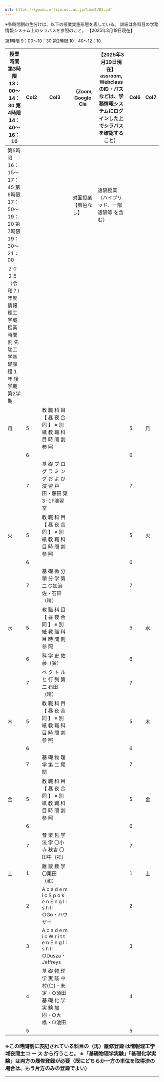 ```yaml
---
url: https://kyoumu.office.uec.ac.jp/timet/B2.pdf
---
```


※各時間割の色分けは、以下の授業実施形態を表している。 詳細は各科目の学務情報システム上のシラバスを参照のこと。
【2025年3月19日現在】



第1時限 9：00～10：30
第2時限 10：40～12：10



























|授業時間 第3時限 13：00～14：30 第4時限 14：40～16：10|Col2|Col3|（Zoom, Google Cla|【2025年3月19日現在】 assroom, WebclassのID・パスなどは、学務情報システムにログインした上でシラバスを確認すること）|Col6|Col7|
|---|---|---|---|---|---|---|
|第5時限 16：15～17：45 第6時限 17：50～19：20 第7時限 19：30～21：00|||対面授業 【着色なし】|遠隔授業（ハイブリッド、一部遠隔等 を含む）|||
|２０２５（令和７）年度 情報理工学域授業時間割 先端工学基礎課程 1年 後学期 第2学期|||||||
|月|5|教 職 科 目 【 昼 夜 合 同 】 ※ 別 紙 教 職 科 目 時 間 割 参 照|||5|月|
||6||||6||
||7|基 礎 プ ロ グ ラ ミ ン グ お よ び 演 習 戸田・藤田 東3-1F演習室|||7||
|火|5|教 職 科 目 【 昼 夜 合 同 】 ※ 別 紙 教 職 科 目 時 間 割 参 照|||5|火|
||6||||6||
||7|基 礎 微 分 積 分 学 第 二 ○加治佐・石田（晴）|||7||
|水|5|教 職 科 目 【 昼 夜 合 同 】 ※ 別 紙 教 職 科 目 時 間 割 参 照|||5|水|
||6|科 学 史 佐藤（賢）|||6||
||7|ベ ク ト ル と 行 列 第 二 石田（晴）|||7||
|木|5|教 職 科 目 【 昼 夜 合 同 】 ※ 別 紙 教 職 科 目 時 間 割 参 照|||5|木|
||6||||6||
||7|基 礎 物 理 学 第 二 尾関|||7||
|金|5|教 職 科 目 【 昼 夜 合 同 】 ※ 別 紙 教 職 科 目 時 間 割 参 照|||5|金|
||6||||6||
||7|音 楽 哲 学 法 学 〇小寺 秋吉 〇田中（祥）|||7||
|土|1|離 散 数 学 〇栗田（和）|||1|土|
||2|A c a d e m i c S p o k e n E n g l i s h Ⅱ ○Go・ハウザー|||2||
||3|A c a d e m i c W r i t t e n E n g l i s h Ⅱ ○Dusza・Jeffreys|||3||
||4|基 礎 物 理 学 実 験 中村(仁)・未定・○須田 基 礎 化 学 実 験 加固・○大橋・○池田|||4||
||5||||5||

### ※この時間割に表記されている科目の（再）履修登録 は情報理工学域夜間主コ ー ス から行うこと。 ※「基礎物理学実験」「基礎化学実験」は両方の履修登録が必要（既にどちらか一方の単位を取得済の場合は、もう片方のみの登録でよい）


-----


